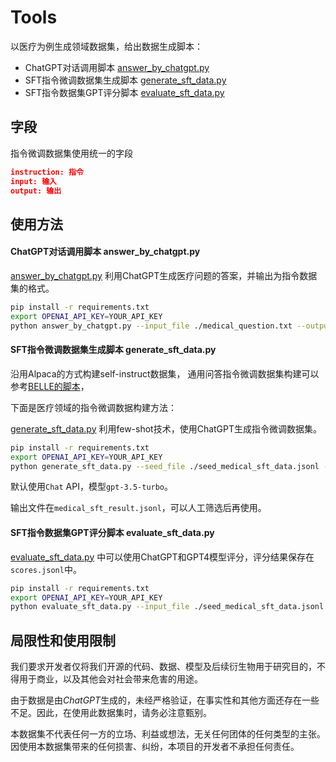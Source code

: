 # Tools 

以医疗为例生成领域数据集，给出数据生成脚本： 
- ChatGPT对话调用脚本 [answer_by_chatgpt.py](https://github.com/shibing624/textgen/blob/main/textgen/tools/answer_by_chatgpt.py)
- SFT指令微调数据集生成脚本 [generate_sft_data.py](https://github.com/shibing624/textgen/blob/main/textgen/tools/generate_sft_data.py)
- SFT指令数据集GPT评分脚本 [evaluate_sft_data.py](https://github.com/shibing624/textgen/blob/main/textgen/tools/evaluate_sft_data.py)

## 字段

指令微调数据集使用统一的字段

```json
instruction: 指令
input: 输入
output: 输出
```

## 使用方法
#### ChatGPT对话调用脚本 answer_by_chatgpt.py
[answer_by_chatgpt.py](https://github.com/shibing624/textgen/blob/main/textgen/tools/answer_by_chatgpt.py) 利用ChatGPT生成医疗问题的答案，并输出为指令数据集的格式。

```bash
pip install -r requirements.txt
export OPENAI_API_KEY=YOUR_API_KEY
python answer_by_chatgpt.py --input_file ./medical_question.txt --output_file ./medical_question_result.jsonl
```

#### SFT指令微调数据集生成脚本 generate_sft_data.py
沿用Alpaca的方式构建self-instruct数据集，
通用问答指令微调数据集构建可以参考[BELLE的脚本](https://github.com/LianjiaTech/BELLE/tree/main/data/1.5M)，

下面是医疗领域的指令微调数据构建方法：

[generate_sft_data.py](https://github.com/shibing624/textgen/blob/main/textgen/tools/generate_sft_data.py) 利用few-shot技术，使用ChatGPT生成指令微调数据集。

```bash
pip install -r requirements.txt
export OPENAI_API_KEY=YOUR_API_KEY
python generate_sft_data.py --seed_file ./seed_medical_sft_data.jsonl --output_file ./medical_sft_result.jsonl --num_instructions_to_generate 3
```

默认使用`Chat` API，模型`gpt-3.5-turbo`。

输出文件在`medical_sft_result.jsonl`，可以人工筛选后再使用。


#### SFT指令数据集GPT评分脚本 evaluate_sft_data.py

[evaluate_sft_data.py](https://github.com/shibing624/textgen/blob/main/textgen/tools/evaluate_sft_data.py) 中可以使用ChatGPT和GPT4模型评分，评分结果保存在`scores.jsonl`中。

```bash 
pip install -r requirements.txt
export OPENAI_API_KEY=YOUR_API_KEY
python evaluate_sft_data.py --input_file ./seed_medical_sft_data.jsonl --output_file ./scores.jsonl
```

## 局限性和使用限制

我们要求开发者仅将我们开源的代码、数据、模型及后续衍生物用于研究目的，不得用于商业，以及其他会对社会带来危害的用途。

由于数据是由*ChatGPT*生成的，未经严格验证，在事实性和其他方面还存在一些不足。因此，在使用此数据集时，请务必注意甄别。

本数据集不代表任何一方的立场、利益或想法，无关任何团体的任何类型的主张。因使用本数据集带来的任何损害、纠纷，本项目的开发者不承担任何责任。
